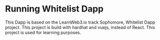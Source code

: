# Running Whitelist Dapp
This Dapp is based on the LearnWeb3.io track Sophomore, Whitelist Dapp project. This project is build with hardhat and vuejs, instead of React. 
This project is used for learning purposes. 
